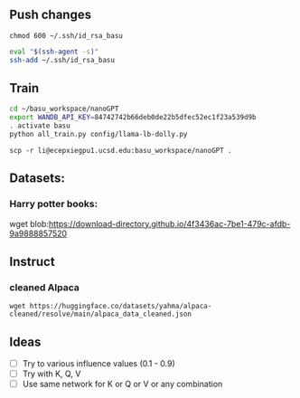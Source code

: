 ## Push changes

`chmod 600 ~/.ssh/id_rsa_basu`

```bash
eval "$(ssh-agent -s)"
ssh-add ~/.ssh/id_rsa_basu
```

## Train

```bash
cd ~/basu_workspace/nanoGPT
export WANDB_API_KEY=84742742b66deb0de22b5dfec52ec1f23a539d9b
. activate basu
python all_train.py config/llama-lb-dolly.py
```

`scp -r li@ecepxiegpu1.ucsd.edu:basu_workspace/nanoGPT .`



## Datasets:

### Harry potter books:

wget blob:https://download-directory.github.io/4f3436ac-7be1-479c-afdb-9a9888857520

## Instruct

### cleaned Alpaca

`wget https://huggingface.co/datasets/yahma/alpaca-cleaned/resolve/main/alpaca_data_cleaned.json`


## Ideas

- [ ] Try to various influence values (0.1 - 0.9)
- [ ] Try with K, Q, V
- [ ] Use same network for K or Q or V or any combination